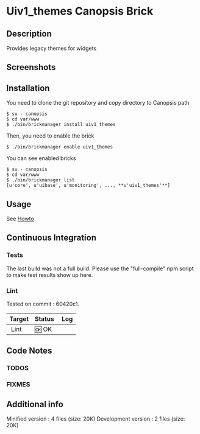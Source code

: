 # Uiv1_themes Canopsis Brick

## Description

Provides legacy themes for widgets

## Screenshots



## Installation

You need to clone the git repository and copy directory to Canopsis path

    $ su - canopsis 
    $ cd var/www
    $ ./bin/brickmanager install uiv1_themes

Then, you need to enable the brick

    $ ./bin/brickmanager enable uiv1_themes

You can see enabled bricks

    $ su - canopsis
    $ cd var/www
    $ ./bin/brickmanager list
    [u'core', u'uibase', u'monitoring', ..., **u'uiv1_themes'**]

## Usage

See [Howto](https://git.canopsis.net/canopsis-ui-bricks/uiv1_themes/blob/master/doc/index.rst)

## Continuous Integration

### Tests

The last build was not a full build. Please use the "full-compile" npm script to make test results show up here.

### Lint

Tested on commit : 60420c1.

| Target | Status | Log |
| ------ | ------ | --- |
| Lint   | :ok: OK |  |


## Code Notes

### TODOS



### FIXMES



## Additional info

Minified version : 4 files (size: 20K)
Development version : 2 files (size: 20K)
